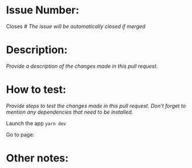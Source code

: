 # Issue Number:

Closes #
_The issue will be automatically closed if merged_

# Description:

_Provide a description of the changes made in this pull request._

# How to test:

_Provide steps to test the changes made in this pull request._
_Don't forget to mention any dependencies that need to be installed._

Launch the app `yarn dev`

Go to page:

# Other notes:
